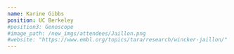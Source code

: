 ```yaml
---
name: Karine Gibbs
position: UC Berkeley
#position3: Genoscope
#image_path: /new_imgs/attendees/Jaillon.png
#website: "https://www.embl.org/topics/tara/research/wincker-jaillon/"
---
```


